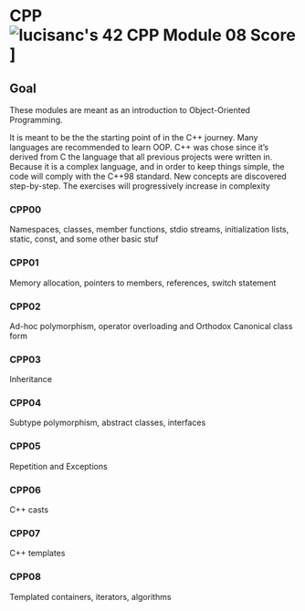 # CPP ![lucisanc's 42 CPP Module 08 Score](https://badge42.vercel.app/api/v2/cl3vpat6c006909l0j733osv1/project/2567954)]

## Goal

These modules are meant as an introduction to Object-Oriented Programming.

It is meant to be the the starting point of in the C++ journey. Many languages are recommended
to learn OOP. C++ was chose since it’s derived from C the language that all previous projects were written in.
Because it is a complex language, and in order to keep things simple, the code will
comply with the C++98 standard.
New concepts are discovered step-by-step. The exercises will progressively increase in complexity

### CPP00
Namespaces, classes, member functions, stdio streams,
initialization lists, static, const, and some other basic
stuf

### CPP01
Memory allocation, pointers to members,
references, switch statement

### CPP02
Ad-hoc polymorphism, operator overloading
and Orthodox Canonical class form

### CPP03
Inheritance

### CPP04
Subtype polymorphism, abstract classes, interfaces

### CPP05
Repetition and Exceptions

### CPP06
C++ casts

### CPP07
C++ templates

### CPP08
Templated containers, iterators, algorithms
